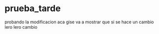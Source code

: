 # prueba_tarde
probando la modificacion
aca gise va a mostrar que si se hace un cambio
lero lero cambio
